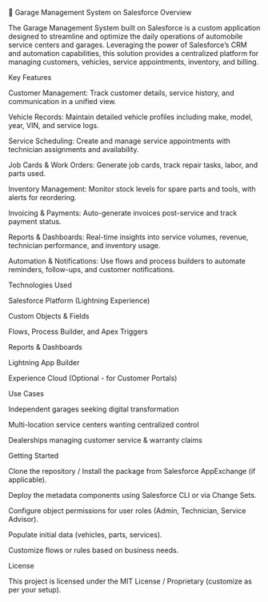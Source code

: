 🚗 Garage Management System on Salesforce
Overview

The Garage Management System built on Salesforce is a custom application designed to streamline and optimize the daily operations of automobile service centers and garages. Leveraging the power of Salesforce’s CRM and automation capabilities, this solution provides a centralized platform for managing customers, vehicles, service appointments, inventory, and billing.

Key Features

Customer Management: Track customer details, service history, and communication in a unified view.

Vehicle Records: Maintain detailed vehicle profiles including make, model, year, VIN, and service logs.

Service Scheduling: Create and manage service appointments with technician assignments and availability.

Job Cards & Work Orders: Generate job cards, track repair tasks, labor, and parts used.

Inventory Management: Monitor stock levels for spare parts and tools, with alerts for reordering.

Invoicing & Payments: Auto-generate invoices post-service and track payment status.

Reports & Dashboards: Real-time insights into service volumes, revenue, technician performance, and inventory usage.

Automation & Notifications: Use flows and process builders to automate reminders, follow-ups, and customer notifications.

Technologies Used

Salesforce Platform (Lightning Experience)

Custom Objects & Fields

Flows, Process Builder, and Apex Triggers

Reports & Dashboards

Lightning App Builder

Experience Cloud (Optional - for Customer Portals)

Use Cases

Independent garages seeking digital transformation

Multi-location service centers wanting centralized control

Dealerships managing customer service & warranty claims

Getting Started

Clone the repository / Install the package from Salesforce AppExchange (if applicable).

Deploy the metadata components using Salesforce CLI or via Change Sets.

Configure object permissions for user roles (Admin, Technician, Service Advisor).

Populate initial data (vehicles, parts, services).

Customize flows or rules based on business needs.

License

This project is licensed under the MIT License / Proprietary (customize as per your setup).
